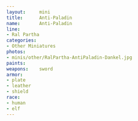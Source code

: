 ```yaml
---
layout:     mini
title:      Anti-Paladin
name:       Anti-Paladin
line:       
- Ral Partha
categories:
- Other Miniatures
photos:
- minis/other/RalPartha-AntiPaladin-Dankel.jpg
paints:
weapons:    sword
armor:      
- plate
- leather
- shield
race:       
- human
- elf
---
```


